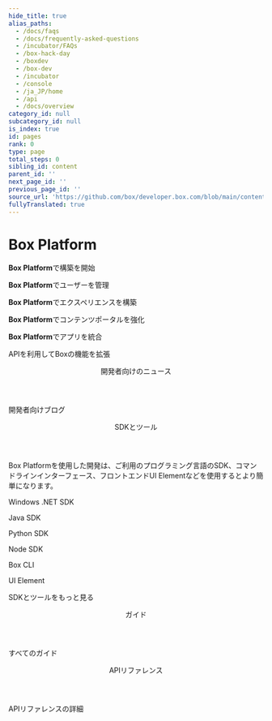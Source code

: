 ```yaml
---
hide_title: true
alias_paths:
  - /docs/faqs
  - /docs/frequently-asked-questions
  - /incubator/FAQs
  - /box-hack-day
  - /boxdev
  - /box-dev
  - /incubator
  - /console
  - /ja_JP/home
  - /api
  - /docs/overview
category_id: null
subcategory_id: null
is_index: true
id: pages
rank: 0
type: page
total_steps: 0
sibling_id: content
parent_id: ''
next_page_id: ''
previous_page_id: ''
source_url: 'https://github.com/box/developer.box.com/blob/main/content/pages/index.md'
fullyTranslated: true
---
```

# Box Platform

<Banner>

<BannerTitle>

**Box Platform**で構築を開始

</BannerTitle>

<BannerTitle>

**Box Platform**でユーザーを管理

</BannerTitle>

<BannerTitle>

**Box Platform**でエクスペリエンスを構築

</BannerTitle>

<BannerTitle>

**Box Platform**でコンテンツポータルを強化

</BannerTitle>

<BannerTitle>

**Box Platform**でアプリを統合

</BannerTitle>

APIを利用してBoxの機能を拡張

</Banner>

<Centered wide>

<Header to="/guides" centered>

開発者向けのニュース

</Header>

<BlogCards>

</BlogCards>

<More to="https://medium.com/box-developer-blog" right>

開発者向けブログ

</More>

</Centered>

<Dark>

<Centered wide>

<Header to="/guides" centered>

SDKとツール

</Header>

<SDKS>

Box Platformを使用した開発は、ご利用のプログラミング言語のSDK、コマンドラインインターフェース、フロントエンドUI Elementなどを使用するとより簡単になります。

<SDK language="dotnet" href="https://github.com/box/box-windows-sdk">

Windows .NET SDK

</SDK>

<SDK language="java" href="https://github.com/box/box-java-sdk">

Java SDK

</SDK>

<SDK language="python" href="https://github.com/box/box-python-sdk">

Python SDK

</SDK>

<SDK language="node" href="https://github.com/box/box-node-sdk">

Node SDK

</SDK>

<SDK language="cli" href="https://github.com/box/boxcli">

Box CLI

</SDK>

<SDK language="uielements" href="https://github.com/box/box-ui-elements">

UI Element

</SDK>

</SDKS>

<More to="/sdks-and-tools" right>

SDKとツールをもっと見る

</More>

</Centered>

</Dark>

<Centered wide>

<Header to="/guides" centered>

ガイド

</Header>

<GuideCategories>

</GuideCategories>

<More to="/guides" right>

すべてのガイド

</More>

</Centered>

<Dark>

<Centered wide>

<Header to="/reference" centered>

APIリファレンス

</Header>

<ReferenceCategories>

</ReferenceCategories>

<More to="/reference/" right>

APIリファレンスの詳細

</More>

</Centered>

</Dark>
